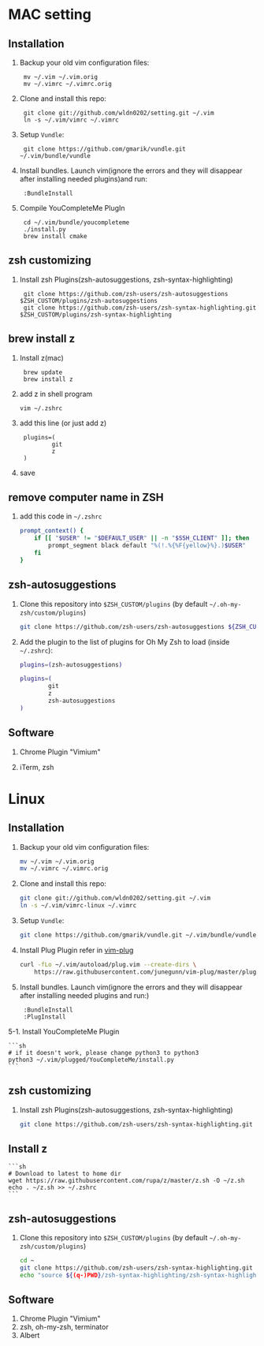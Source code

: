 # MAC setting
## Installation

1. Backup your old vim configuration files:

        mv ~/.vim ~/.vim.orig
        mv ~/.vimrc ~/.vimrc.orig

2. Clone and install this repo:

        git clone git://github.com/wldn0202/setting.git ~/.vim
        ln -s ~/.vim/vimrc ~/.vimrc

3. Setup `Vundle`:

        git clone https://github.com/gmarik/vundle.git ~/.vim/bundle/vundle

4. Install bundles. Launch vim(ignore the errors and they will disappear after installing needed plugins)and run:

        :BundleInstall

5. Compile YouCompleteMe PlugIn

        cd ~/.vim/bundle/youcompleteme
        ./install.py
        brew install cmake

## zsh customizing

1. Install zsh Plugins(zsh-autosuggestions, zsh-syntax-highlighting)

        git clone https://github.com/zsh-users/zsh-autosuggestions $ZSH_CUSTOM/plugins/zsh-autosuggestions
        git clone https://github.com/zsh-users/zsh-syntax-highlighting.git $ZSH_CUSTOM/plugins/zsh-syntax-highlighting

## brew install z
1. Install z(mac)

        brew update
        brew install z

2. add z in shell program

       vim ~/.zshrc

3. add this line (or just add z)

        plugins=(
                git
                z
        )

4. save

## remove computer name in ZSH

1. add this code in `~/.zshrc`
    ```sh
    prompt_context() {
        if [[ "$USER" != "$DEFAULT_USER" || -n "$SSH_CLIENT" ]]; then
            prompt_segment black default "%(!.%{%F{yellow}%}.)$USER"
        fi
    }
    ```

## zsh-autosuggestions

1. Clone this repository into `$ZSH_CUSTOM/plugins` (by default `~/.oh-my-zsh/custom/plugins`)

    ```sh
    git clone https://github.com/zsh-users/zsh-autosuggestions ${ZSH_CUSTOM:-~/.oh-my-zsh/custom}/plugins/zsh-autosuggestions
    ```

2. Add the plugin to the list of plugins for Oh My Zsh to load (inside `~/.zshrc`):

    ```sh
    plugins=(zsh-autosuggestions)
    ```

    ```sh
    plugins=(
            git
            z
            zsh-autosuggestions
    )
    ```

## Software

1. Chrome Plugin "Vimium"

2. iTerm, zsh

# Linux
## Installation

1. Backup your old vim configuration files:
    ```sh
    mv ~/.vim ~/.vim.orig
    mv ~/.vimrc ~/.vimrc.orig
    ```

2. Clone and install this repo:
    ```sh
    git clone git://github.com/wldn0202/setting.git ~/.vim
    ln -s ~/.vim/vimrc-linux ~/.vimrc
    ```

3. Setup `Vundle`:
    ```sh
    git clone https://github.com/gmarik/vundle.git ~/.vim/bundle/vundle
    ```

4. Install Plug Plugin
    refer in [vim-plug](https://github.com/junegunn/vim-plug/blob/master/README.md)
    ```sh
    curl -fLo ~/.vim/autoload/plug.vim --create-dirs \
        https://raw.githubusercontent.com/junegunn/vim-plug/master/plug.vim
    ```

5. Install bundles. Launch vim(ignore the errors and they will disappear after installing needed plugins and run:)

        :BundleInstall
        :PlugInstall

5-1. Install YouCompleteMe Plugin

    ```sh
    # if it doesn't work, please change python3 to python3
    python3 ~/.vim/plugged/YouCompleteMe/install.py
    ```
        

## zsh customizing

1. Install zsh Plugins(zsh-autosuggestions, zsh-syntax-highlighting)

    ```sh
    git clone https://github.com/zsh-users/zsh-syntax-highlighting.git $ZSH_CUSTOM/plugins/zsh-syntax-highlighting
    ```

## Install z
    ```sh
    # Download to latest to home dir
    wget https://raw.githubusercontent.com/rupa/z/master/z.sh -O ~/z.sh
    echo . ~/z.sh >> ~/.zshrc
    ```

## zsh-autosuggestions

1. Clone this repository into `$ZSH_CUSTOM/plugins` (by default `~/.oh-my-zsh/custom/plugins`)

    ```sh
    cd ~
    git clone https://github.com/zsh-users/zsh-syntax-highlighting.git
    echo "source ${(q-)PWD}/zsh-syntax-highlighting/zsh-syntax-highlighting.zsh" >> ${ZDOTDIR:-$HOME}/.zshrc
    ```

## Software

1. Chrome Plugin "Vimium"
2. zsh, oh-my-zsh, terminator
3. Albert
